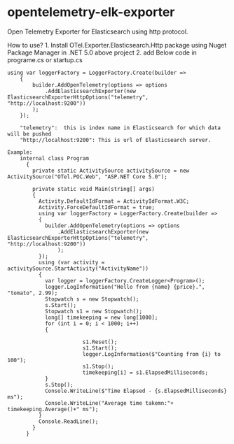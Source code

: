 # opentelemetry-elk-exporter
Open Telemetry Exporter for Elasticsearch using http protocol.

How to use?
	1. Install OTel.Exporter.Elasticsearch.Http package using Nuget Package Manager in .NET 5.0 above project
	2. add Below code in programe.cs or startup.cs 
	
	using var loggerFactory = LoggerFactory.Create(builder =>
        {
            builder.AddOpenTelemetry(options => options
                .AddElasticsearchExporter(new ElasticsearchExporterHttpOptions("telemetry", "http://localhost:9200"))
            );
        });

        "telemetry":  this is index name in Elasticsearch for which data will be pushed
        "http://localhost:9200": This is url of Elasticsearch server.

    Example:
        internal class Program
          {
            private static ActivitySource activitySource = new ActivitySource("OTel.POC.Web", "ASP.NET Core 5.0");

            private static void Main(string[] args)
            {
              Activity.DefaultIdFormat = ActivityIdFormat.W3C;
              Activity.ForceDefaultIdFormat = true;
              using var loggerFactory = LoggerFactory.Create(builder =>
              {
                builder.AddOpenTelemetry(options => options
                    .AddElasticsearchExporter(new ElasticsearchExporterHttpOptions("telemetry", "http://localhost:9200"))
                    );
              });
              using (var activity = activitySource.StartActivity("ActivityName"))
              {
                var logger = loggerFactory.CreateLogger<Program>();
                logger.LogInformation("Hello from {name} {price}.", "tomato", 2.99);
                Stopwatch s = new Stopwatch();
                s.Start();
                Stopwatch s1 = new Stopwatch();
                long[] timekeeping = new long[1000];   
                for (int i = 0; i < 1000; i++)
                {

                            s1.Reset();
                            s1.Start();
                            logger.LogInformation($"Counting from {i} to 100");
                            s1.Stop();
                            timekeeping[i] = s1.ElapsedMilliseconds;
                }
                s.Stop();
                Console.WriteLine($"Time Elapsed - {s.ElapsedMilliseconds} ms");
                Console.WriteLine("Average time takemn:"+ timekeeping.Average()+" ms");
              }
              Console.ReadLine();
            }
          }
